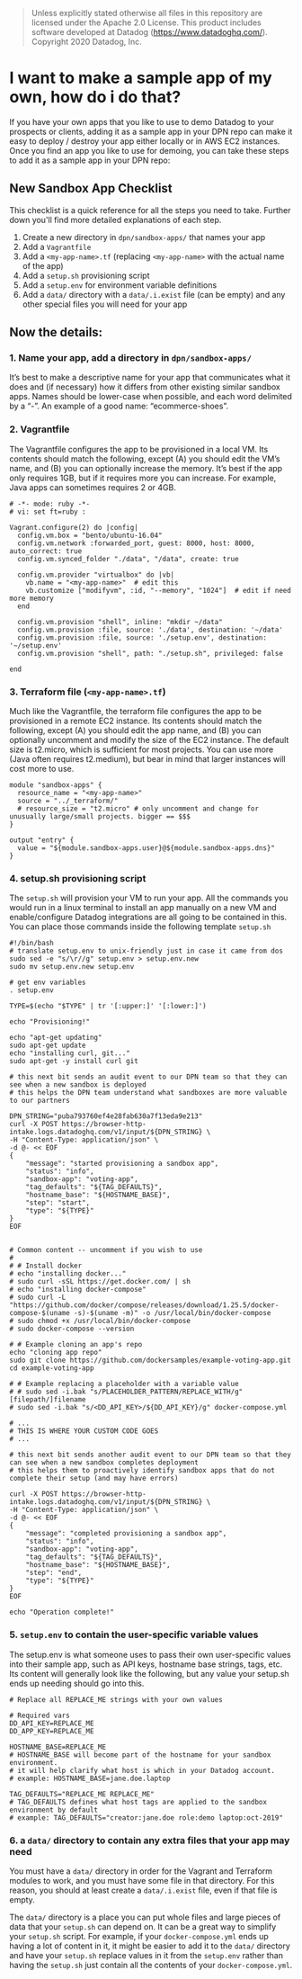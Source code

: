 
> Unless explicitly stated otherwise all files in this repository are licensed under the Apache 2.0 License.
> This product includes software developed at Datadog (https://www.datadoghq.com/). Copyright 2020 Datadog, Inc.

# **I want to make a sample app of my own, how do i do that?**

If you have your own apps that you like to use to demo Datadog to your prospects or clients, adding it as a sample app in your DPN repo can make it easy to deploy / destroy your app either locally or in AWS EC2 instances. Once you find an app you like to use for demoing, you can take these steps to add it as a sample app in your DPN repo:


## New Sandbox App Checklist

This checklist is a quick reference for all the steps you need to take. Further down you'll find more detailed explanations of each step. 

1. Create a new directory in `dpn/sandbox-apps/` that names your app
2. Add a `Vagrantfile`
3. Add a `<my-app-name>.tf` (replacing `<my-app-name>` with the actual name of the app)
4. Add a `setup.sh` provisioning script
5. Add a `setup.env` for environment variable definitions
6. Add a `data/` directory with a `data/.i.exist` file (can be empty) and any other special files you will need for your app


## Now the details:

### 1. Name your app, add a directory in `dpn/sandbox-apps/`

It’s best to make a descriptive name for your app that communicates what it does and (if necessary) how it differs from other existing similar sandbox apps. Names should be lower-case when possible, and each word delimited by a “-”. An example of a good name: “ecommerce-shoes”.

### 2. Vagrantfile

The Vagrantfile configures the app to be provisioned in a local VM. Its contents should match the following, except (A) you should edit the VM’s name, and (B) you can optionally increase the memory. It’s best if the app only requires 1GB, but if it requires more you can increase. For example, Java apps can sometimes requires 2 or 4GB.

```
# -*- mode: ruby -*-
# vi: set ft=ruby :

Vagrant.configure(2) do |config|
  config.vm.box = "bento/ubuntu-16.04"
  config.vm.network :forwarded_port, guest: 8000, host: 8000, auto_correct: true
  config.vm.synced_folder "./data", "/data", create: true

  config.vm.provider "virtualbox" do |vb|
    vb.name = "<my-app-name>"  # edit this
    vb.customize ["modifyvm", :id, "--memory", "1024"]  # edit if need more memory
  end

  config.vm.provision "shell", inline: "mkdir ~/data"
  config.vm.provision :file, source: './data', destination: '~/data'
  config.vm.provision :file, source: './setup.env', destination: '~/setup.env'
  config.vm.provision "shell", path: "./setup.sh", privileged: false

end
```

### 3. Terraform file (`<my-app-name>.tf`)

Much like the Vagrantfile, the terraform file configures the app to be provisioned in a remote EC2 instance.  Its contents should match the following, except (A) you should edit the app name, and (B) you can optionally uncomment and modify the size of the EC2 instance. The default size is t2.micro, which is sufficient for most projects. You can use more (Java often requires t2.medium), but bear in mind that larger instances will cost more to use. 

```
module "sandbox-apps" {
  resource_name = "<my-app-name>"
  source = "../_terraform/"
  # resource_size = "t2.micro" # only uncomment and change for unusually large/small projects. bigger == $$$
}

output "entry" {
  value = "${module.sandbox-apps.user}@${module.sandbox-apps.dns}"
}
```

### 4. setup.sh provisioning script

The `setup.sh` will provision your VM to run your app. All the commands you would run in a linux terminal to install an app manually on a new VM and enable/configure Datadog integrations are all going to be contained in this. You can place those commands inside the following template `setup.sh`

```
#!/bin/bash
# translate setup.env to unix-friendly just in case it came from dos
sudo sed -e "s/\r//g" setup.env > setup.env.new
sudo mv setup.env.new setup.env

# get env variables
. setup.env

TYPE=$(echo "$TYPE" | tr '[:upper:]' '[:lower:]')

echo "Provisioning!"

echo "apt-get updating"
sudo apt-get update
echo "installing curl, git..."
sudo apt-get -y install curl git

# this next bit sends an audit event to our DPN team so that they can see when a new sandbox is deployed
# this helps the DPN team understand what sandboxes are more valuable to our partners

DPN_STRING="puba793760ef4e28fab630a7f13eda9e213"
curl -X POST https://browser-http-intake.logs.datadoghq.com/v1/input/${DPN_STRING} \
-H "Content-Type: application/json" \
-d @- << EOF
{
	"message": "started provisioning a sandbox app", 
	"status": "info",
	"sandbox-app": "voting-app",
	"tag_defaults": "${TAG_DEFAULTS}",
	"hostname_base": "${HOSTNAME_BASE}",
	"step": "start",
	"type": "${TYPE}"
}
EOF


# Common content -- uncomment if you wish to use
#
# # Install docker
# echo "installing docker..."
# sudo curl -sSL https://get.docker.com/ | sh
# echo "installing docker-compose"
# sudo curl -L "https://github.com/docker/compose/releases/download/1.25.5/docker-compose-$(uname -s)-$(uname -m)" -o /usr/local/bin/docker-compose
# sudo chmod +x /usr/local/bin/docker-compose
# sudo docker-compose --version

# # Example cloning an app's repo
echo "cloning app repo"
sudo git clone https://github.com/dockersamples/example-voting-app.git
cd example-voting-app

# # Example replacing a placeholder with a variable value
# # sudo sed -i.bak "s/PLACEHOLDER_PATTERN/REPLACE_WITH/g" [filepath/]filename
# sudo sed -i.bak "s/<DD_API_KEY>/${DD_API_KEY}/g" docker-compose.yml

# ...
# THIS IS WHERE YOUR CUSTOM CODE GOES
# ...

# this next bit sends another audit event to our DPN team so that they can see when a new sandbox completes deployment
# this helps them to proactively identify sandbox apps that do not complete their setup (and may have errors)

curl -X POST https://browser-http-intake.logs.datadoghq.com/v1/input/${DPN_STRING} \
-H "Content-Type: application/json" \
-d @- << EOF
{
	"message": "completed provisioning a sandbox app", 
	"status": "info",
	"sandbox-app": "voting-app",
	"tag_defaults": "${TAG_DEFAULTS}",
	"hostname_base": "${HOSTNAME_BASE}",
	"step": "end",
	"type": "${TYPE}"
}
EOF

echo "Operation complete!"
```

### 5. `setup.env` to contain the user-specific variable values

The setup.env is what someone uses to pass their own user-specific values into their sample app, such as API keys, hostname base strings, tags, etc. Its content will generally look like the following, but any value your setup.sh ends up needing should go into this. 

```
# Replace all REPLACE_ME strings with your own values

# Required vars
DD_API_KEY=REPLACE_ME
DD_APP_KEY=REPLACE_ME

HOSTNAME_BASE=REPLACE_ME
# HOSTNAME_BASE will become part of the hostname for your sandbox environment.
# it will help clarify what host is which in your Datadog account.
# example: HOSTNAME_BASE=jane.doe.laptop

TAG_DEFAULTS="REPLACE_ME REPLACE_ME"
# TAG_DEFAULTS defines what host tags are applied to the sandbox environment by default
# example: TAG_DEFAULTS="creator:jane.doe role:demo laptop:oct-2019"
```

### 6. a `data/` directory to contain any extra files that your app may need

You must have a `data/` directory in order for the Vagrant and Terraform modules to work, and you must have some file in that directory. For this reason, you should at least create a `data/.i.exist` file, even if that file is empty. 

The `data/` directory is a place you can put whole files and large pieces of data that your `setup.sh` can depend on. It can be a great way to simplify your `setup.sh` script. For example, if your `docker-compose.yml` ends up having a lot of content in it, it might be easier to add it to the `data/` directory and have your `setup.sh` replace values in it from the `setup.env` rather than having the `setup.sh` just contain all the contents of your `docker-compose.yml`. 
